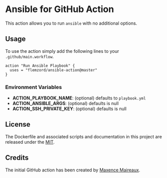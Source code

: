 # Ansible for GitHub Action
This action allows you to run `ansible` with no additional options.


## Usage
To use the action simply add the following lines to your `.github/main.workflow`.

```hcl
action "Run Ansible Playbook" {
  uses = "flemzord/ansible-action@master"
}
```

### Environment Variables
- **ACTION_PLAYBOOK_NAME**: (optional) defaults to `playbook.yml`
- **ACTION_ANSIBLE_ARGS**: (optional) defaults is null
- **ACTION_SSH_PRIVATE_KEY**: (optional) defaults is null


## License
The Dockerfile and associated scripts and documentation in this project are released under the [MIT](license).


## Credits
The initial GitHub action has been created by [Maxence Maireaux](/flemzord).
